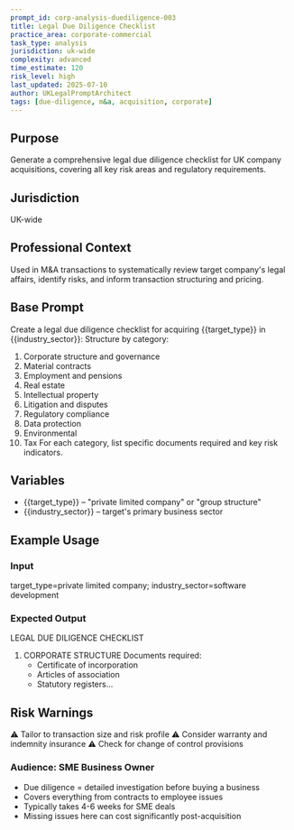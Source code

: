 ```yaml
---
prompt_id: corp-analysis-duediligence-003
title: Legal Due Diligence Checklist
practice_area: corporate-commercial
task_type: analysis
jurisdiction: uk-wide
complexity: advanced
time_estimate: 120
risk_level: high
last_updated: 2025-07-10
author: UKLegalPromptArchitect
tags: [due-diligence, m&a, acquisition, corporate]
---
```


## Purpose
Generate a comprehensive legal due diligence checklist for UK company acquisitions, covering all key risk areas and regulatory requirements.

## Jurisdiction
UK-wide

## Professional Context
Used in M&A transactions to systematically review target company's legal affairs, identify risks, and inform transaction structuring and pricing.

## Base Prompt
Create a legal due diligence checklist for acquiring \{\{target_type\}\} in \{\{industry_sector\}\}:
Structure by category:
1. Corporate structure and governance
2. Material contracts
3. Employment and pensions
4. Real estate
5. Intellectual property
6. Litigation and disputes
7. Regulatory compliance
8. Data protection
9. Environmental
10. Tax
For each category, list specific documents required and key risk indicators.

## Variables
- \{\{target_type\}\} – "private limited company" or "group structure"
- \{\{industry_sector\}\} – target's primary business sector

## Example Usage
### Input
target_type=private limited company; industry_sector=software development

### Expected Output
LEGAL DUE DILIGENCE CHECKLIST
1. CORPORATE STRUCTURE
   Documents required:
   - Certificate of incorporation
   - Articles of association
   - Statutory registers...

## Risk Warnings
⚠️ Tailor to transaction size and risk profile
⚠️ Consider warranty and indemnity insurance
⚠️ Check for change of control provisions

### Audience: SME Business Owner
- Due diligence = detailed investigation before buying a business
- Covers everything from contracts to employee issues
- Typically takes 4-6 weeks for SME deals
- Missing issues here can cost significantly post-acquisition
